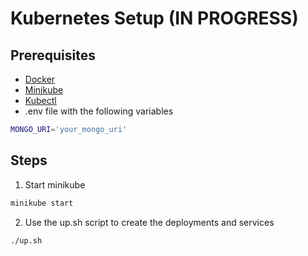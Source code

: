 # Kubernetes Setup (IN PROGRESS)

## Prerequisites
- [Docker](https://docs.docker.com/get-docker/)
- [Minikube](https://minikube.sigs.k8s.io/docs/start/)
- [Kubectl](https://kubernetes.io/docs/tasks/tools/install-kubectl/)
- .env file with the following variables
```bash
MONGO_URI='your_mongo_uri'
```

## Steps
1. Start minikube
```bash
minikube start
```

2. Use the up.sh script to create the deployments and services
```bash
./up.sh
```
